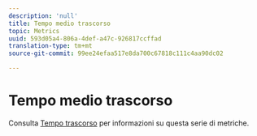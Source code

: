 ```yaml
---
description: 'null'
title: Tempo medio trascorso
topic: Metrics
uuid: 593d05a4-806a-4def-a47c-926817ccffad
translation-type: tm+mt
source-git-commit: 99ee24efaa517e8da700c67818c111c4aa90dc02

---
```



# Tempo medio trascorso

Consulta [Tempo trascorso](/help/components/c-variables/c-metrics/metrics-time-spent.md) per informazioni su questa serie di metriche.
